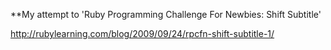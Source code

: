 **My attempt to 'Ruby Programming Challenge For Newbies: Shift Subtitle'

http://rubylearning.com/blog/2009/09/24/rpcfn-shift-subtitle-1/

